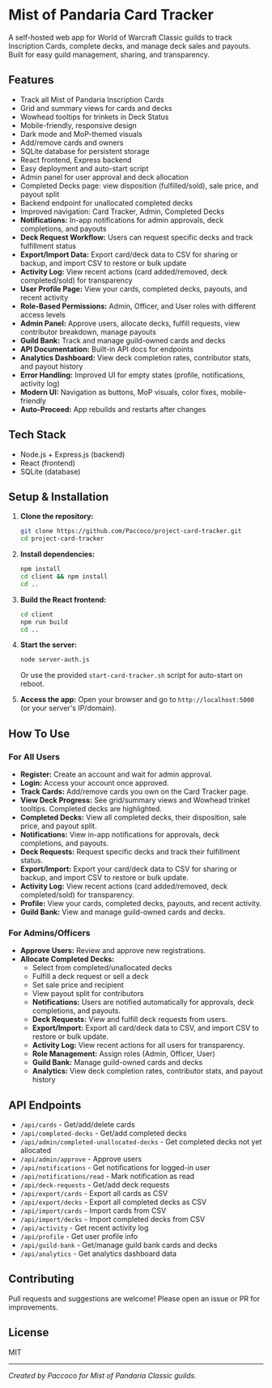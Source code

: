 # Mist of Pandaria Card Tracker

A self-hosted web app for World of Warcraft Classic guilds to track Inscription Cards, complete decks, and manage deck sales and payouts. Built for easy guild management, sharing, and transparency.

## Features
- Track all Mist of Pandaria Inscription Cards
- Grid and summary views for cards and decks
- Wowhead tooltips for trinkets in Deck Status
- Mobile-friendly, responsive design
- Dark mode and MoP-themed visuals
- Add/remove cards and owners
- SQLite database for persistent storage
- React frontend, Express backend
- Easy deployment and auto-start script
- Admin panel for user approval and deck allocation
- Completed Decks page: view disposition (fulfilled/sold), sale price, and payout split
- Backend endpoint for unallocated completed decks
- Improved navigation: Card Tracker, Admin, Completed Decks
- **Notifications:** In-app notifications for admin approvals, deck completions, and payouts
- **Deck Request Workflow:** Users can request specific decks and track fulfillment status
- **Export/Import Data:** Export card/deck data to CSV for sharing or backup, and import CSV to restore or bulk update
- **Activity Log:** View recent actions (card added/removed, deck completed/sold) for transparency
- **User Profile Page:** View your cards, completed decks, payouts, and recent activity
- **Role-Based Permissions:** Admin, Officer, and User roles with different access levels
- **Admin Panel:** Approve users, allocate decks, fulfill requests, view contributor breakdown, manage payouts
- **Guild Bank:** Track and manage guild-owned cards and decks
- **API Documentation:** Built-in API docs for endpoints
- **Analytics Dashboard:** View deck completion rates, contributor stats, and payout history
- **Error Handling:** Improved UI for empty states (profile, notifications, activity log)
- **Modern UI:** Navigation as buttons, MoP visuals, color fixes, mobile-friendly
- **Auto-Proceed:** App rebuilds and restarts after changes

## Tech Stack
- Node.js + Express.js (backend)
- React (frontend)
- SQLite (database)

## Setup & Installation
1. **Clone the repository:**
   ```bash
   git clone https://github.com/Paccoco/project-card-tracker.git
   cd project-card-tracker
   ```
2. **Install dependencies:**
   ```bash
   npm install
   cd client && npm install
   cd ..
   ```
3. **Build the React frontend:**
   ```bash
   cd client
   npm run build
   cd ..
   ```
4. **Start the server:**
   ```bash
   node server-auth.js
   ```
   Or use the provided `start-card-tracker.sh` script for auto-start on reboot.

5. **Access the app:**
   Open your browser and go to `http://localhost:5000` (or your server's IP/domain).

## How To Use
### For All Users
- **Register:** Create an account and wait for admin approval.
- **Login:** Access your account once approved.
- **Track Cards:** Add/remove cards you own on the Card Tracker page.
- **View Deck Progress:** See grid/summary views and Wowhead trinket tooltips. Completed decks are highlighted.
- **Completed Decks:** View all completed decks, their disposition, sale price, and payout split.
- **Notifications:** View in-app notifications for approvals, deck completions, and payouts.
- **Deck Requests:** Request specific decks and track their fulfillment status.
- **Export/Import:** Export your card/deck data to CSV for sharing or backup, and import CSV to restore or bulk update.
- **Activity Log:** View recent actions (card added/removed, deck completed/sold) for transparency.
- **Profile:** View your cards, completed decks, payouts, and recent activity.
- **Guild Bank:** View and manage guild-owned cards and decks.

### For Admins/Officers
- **Approve Users:** Review and approve new registrations.
- **Allocate Completed Decks:**
  - Select from completed/unallocated decks
  - Fulfill a deck request or sell a deck
  - Set sale price and recipient
  - View payout split for contributors
  - **Notifications:** Users are notified automatically for approvals, deck completions, and payouts.
  - **Deck Requests:** View and fulfill deck requests from users.
  - **Export/Import:** Export all card/deck data to CSV, and import CSV to restore or bulk update.
  - **Activity Log:** View recent actions for all users for transparency.
  - **Role Management:** Assign roles (Admin, Officer, User)
  - **Guild Bank:** Manage guild-owned cards and decks
  - **Analytics:** View deck completion rates, contributor stats, and payout history

## API Endpoints
- `/api/cards` - Get/add/delete cards
- `/api/completed-decks` - Get/add completed decks
- `/api/admin/completed-unallocated-decks` - Get completed decks not yet allocated
- `/api/admin/approve` - Approve users
- `/api/notifications` - Get notifications for logged-in user
- `/api/notifications/read` - Mark notification as read
- `/api/deck-requests` - Get/add deck requests
- `/api/export/cards` - Export all cards as CSV
- `/api/export/decks` - Export all completed decks as CSV
- `/api/import/cards` - Import cards from CSV
- `/api/import/decks` - Import completed decks from CSV
- `/api/activity` - Get recent activity log
- `/api/profile` - Get user profile info
- `/api/guild-bank` - Get/manage guild bank cards and decks
- `/api/analytics` - Get analytics dashboard data

## Contributing
Pull requests and suggestions are welcome! Please open an issue or PR for improvements.

## License
MIT

---
*Created by Paccoco for Mist of Pandaria Classic guilds.*

